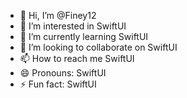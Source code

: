 - 👋 Hi, I’m @Finey12
- 👀 I’m interested in SwiftUI
- 🌱 I’m currently learning SwiftUI
- 💞️ I’m looking to collaborate on SwiftUI
- 📫 How to reach me SwiftUI
- 😄 Pronouns: SwiftUI
- ⚡ Fun fact: SwiftUI

<!---
Finey12/Finey12 is a ✨ special ✨ repository because its `README.md` (this file) appears on your GitHub profile.
You can click the Preview link to take a look at your changes.
--->
